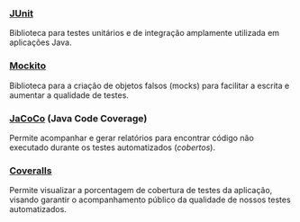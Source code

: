 ### [JUnit](http://junit.org)

Biblioteca para testes unitários e de integração amplamente utilizada em aplicações Java.

### [Mockito](http://mockito.org)

Biblioteca para a criação de objetos falsos (mocks) para facilitar a escrita e aumentar a qualidade de testes.

### [JaCoCo](http://www.eclemma.org/jacoco/) (Java Code Coverage)

Permite acompanhar e gerar relatórios para encontrar código não executado durante os testes automatizados (_cobertos_). 

### [Coveralls](https://coveralls.io/r/servicosgovbr/guia-de-servicos?branch=master)

Permite visualizar a porcentagem de cobertura de testes da aplicação, visando garantir o acompanhamento público da qualidade de nossos testes automatizados.
